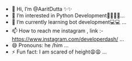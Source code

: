- 👋 Hi, I’m @AaritDutta  ✨✨
- 👀 I’m interested in Python Development👩‍💻👩‍💻...
- 🌱 I’m currently learning bot development💻💻 ...
- 📫 How to reach me instagram , link :- https://www.instagram.com/developerdash/ ...
- 😄 Pronouns: he /him ...
- ⚡ Fun fact: I am scared of height😩😩 ...

<!---
AaritDutta/AaritDutta is a ✨ special ✨ repository because its `README.md` (this file) appears on your GitHub profile.
You can click the Preview link to take a look at your changes.
--->
